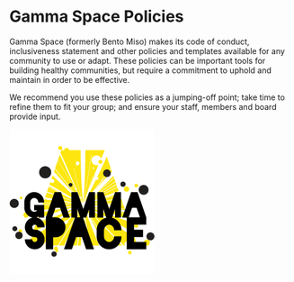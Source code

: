 Gamma Space Policies
====

Gamma Space (formerly Bento Miso) makes its code of conduct, inclusiveness statement and other policies and templates available for any community to use or adapt. These policies can be important tools for building healthy communities, but require a commitment to uphold and maintain in order to be effective.

We recommend you use these policies as a jumping-off point; take time to refine them to fit your group; and ensure your staff, members and board provide input.

![Gamma Space Logo](/assets/images/gamma_space_logo_colour.png)
